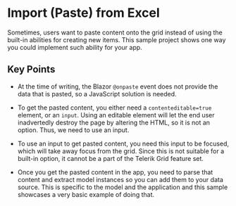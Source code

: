 # Import (Paste) from Excel

Sometimes, users want to paste content onto the grid instead of using the built-in abilities for creating new items. This sample project shows one way you could implement such ability for your app.

## Key Points

* At the time of writing, the Blazor `@onpaste` event does not provide the data that is pasted, so a JavaScript solution is needed.

* To get the pasted content, you either need a `contenteditable=true` element, or an `input`. Using an editable element will let the end user inadvertedly destroy the page by altering the HTML, so it is not an option. Thus, we need to use an input.

* To use an input to get pasted content, you need this input to be focused, which will take away focus from the grid. Since this is not suitable for a built-in option, it cannot be a part of the Telerik Grid feature set.

* Once you get the pasted content in the app, you need to parse that content and extract model instances so you can add them to your data source. This is specific to the model and the application and this sample showcases a very basic example of doing that.

